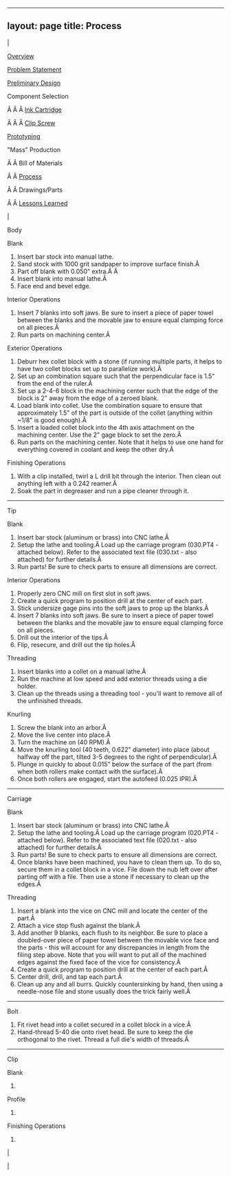 

---
layout: page
title: Process
---

  

| 
  

[Overview](https://sites.google.com/site/tayloredwardpeterson/projects/abetterpen)

  

[Problem Statement](https://sites.google.com/site/tayloredwardpeterson/projects/abetterpen/problemstatement)

  

[Preliminary Design](https://sites.google.com/site/tayloredwardpeterson/projects/abetterpen/preliminarydesign)

  

 Component Selection 

 Â Â Â [Ink Cartridge](https://sites.google.com/site/tayloredwardpeterson/projects/abetterpen/cartridgeselection)

 Â Â Â [Clip Screw](https://sites.google.com/site/tayloredwardpeterson/projects/abetterpen/clipscrewselection)

  

[Prototyping](https://sites.google.com/site/tayloredwardpeterson/projects/abetterpen/alphaprototype)

  

 "Mass" Production 

 Â Â Bill of Materials 

 Â Â [Process](https://sites.google.com/site/tayloredwardpeterson/projects/abetterpen/process)

 Â Â Drawings/Parts 

 Â Â [Lessons Learned](https://sites.google.com/site/tayloredwardpeterson/projects/abetterpen/lessonslearned)

 | 

 Body 

  

 Blank 

1. Insert bar stock into manual lathe. 
2. Sand stock with 1000 grit sandpaper to improve surface finish.Â 
3. Part off blank with 0.050" extra.Â Â 
4. Insert blank into manual lathe.Â 
5. Face end and bevel edge. 

 Interior Operations 

1. Insert 7 blanks into soft jaws. Be sure to insert a piece of paper towel between the blanks and the movable jaw to ensure equal clamping force on all pieces.Â 
2. Run parts on machining center.Â 

 Exterior Operations 

1. Deburr hex collet block with a stone (if running multiple parts, it helps to have two collet blocks set up to parallelize work).Â 
2. Set up an combination square such that the perpendicular face is 1.5" from the end of the ruler.Â 
3. Set up a 2-4-6 block in the machining center such that the edge of the block is 2" away from the edge of a zeroed blank.
4. Load blank into collet. Use the combination square to ensure that approximately 1.5" of the part is outside of the collet (anything within ~1/8" is good enough).Â 
5. Insert a loaded collet block into the 4th axis attachment on the machining center. Use the 2" gage block to set the zero.Â 
6. Run parts on the machining center. Note that it helps to use one hand for everything covered in coolant and keep the other dry.Â 

 Finishing Operations 

1. With a clip installed, twirl a L drill bit through the interior. Then clean out anything left with a 0.242 reamer.Â 
2. Soak the part in degreaser and run a pipe cleaner through it. 

* * *

 Tip 

  

 Blank 

1. Insert bar stock (aluminum or brass) into CNC lathe.Â 
2. Setup the lathe and tooling.Â Load up the carriage program (030.PT4 - attached below). Refer to the associated text file (030.txt - also attached) for further details.Â 
3. Run parts! Be sure to check parts to ensure all dimensions are correct. 

 Interior Operations 

1. Properly zero CNC mill on first slot in soft jaws. 
2. Create a quick program to position drill at the center of each part. 
3. Stick undersize gage pins into the soft jaws to prop up the blanks.Â 
4. Insert 7 blanks into soft jaws. Be sure to insert a piece of paper towel between the blanks and the movable jaw to ensure equal clamping force on all pieces. 
5. Drill out the interior of the tips.Â 
6. Flip, resecure, and drill out the tip holes.Â 

 Threading 

1. Insert blanks into a collet on a manual lathe.Â 
2. Run the machine at low speed and add exterior threads using a die holder. 
3. Clean up the threads using a threading tool - you'll want to remove all of the unfinished threads. 

 Knurling 

1. Screw the blank into an arbor.Â 
2. Move the live center into place.Â 
3. Turn the machine on (40 RPM).Â 
4. Move the knurling tool (40 teeth, 0.622" diameter) into place (about halfway off the part, tilted 3-5 degrees to the right of perpendicular).Â 
5. Plunge in quickly to about 0.015" below the surface of the part (from when both rollers make contact with the surface).Â 
6. Once both rollers are engaged, start the autofeed (0.025 IPR).Â 

* * *

 Carriage 

  

 Blank 

1. Insert bar stock (aluminum or brass) into CNC lathe.Â 
2. Setup the lathe and tooling.Â Load up the carriage program (020.PT4 - attached below). Refer to the associated text file (020.txt - also attached) for further details.Â 
3. Run parts! Be sure to check parts to ensure all dimensions are correct. 
4. Once blanks have been machined, you have to clean them up. To do so, secure them in a collet block in a vice. File down the nub left over after parting off with a file. Then use a stone if necessary to clean up the edges.Â 

 Threading 

1. Insert a blank into the vice on CNC mill and locate the center of the part.Â 
2. Attach a vice stop flush against the blank.Â 
3. Add another 9 blanks, each flush to its neighbor. Be sure to place a doubled-over piece of paper towel between the movable vice face and the parts - this will account for any discrepancies in length from the filing step above. Note that you will want to put all of the machined edges against the fixed face of the vice for consistency.Â 
4. Create a quick program to position drill at the center of each part.Â 
5. Center drill, drill, and tap each part.Â 
6. Clean up any and all burrs. Quickly countersinking by hand, then using a needle-nose file and stone usually does the trick fairly well.Â 

* * *

 Bolt 

1. Fit rivet head into a collet secured in a collet block in a vice.Â 
2. Hand-thread 5-40 die onto rivet head. Be sure to keep the die orthogonal to the rivet. Thread a full die's width of threads.Â 

* * *

 Clip 

  

 Blank 

1.   

 Profile 

1.   

 Finishing Operations 

1.   

 | 
  

 |

  

